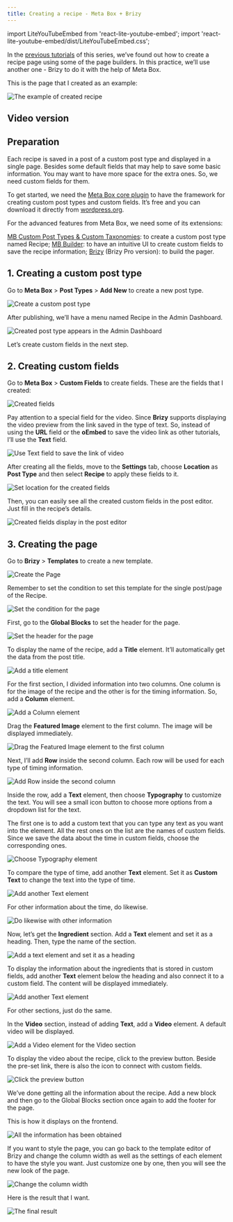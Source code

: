 ```yaml
---
title: Creating a recipe - Meta Box + Brizy
---
```


import LiteYouTubeEmbed from 'react-lite-youtube-embed';
import 'react-lite-youtube-embed/dist/LiteYouTubeEmbed.css';

In the [previous tutorials](https://docs.metabox.io/tutorials/create-recipes-meta-box-zion/) of this series, we’ve found out how to create a recipe page using some of the page builders. In this practice, we’ll use another one - Brizy to do it with the help of Meta Box.

This is the page that I created as an example:

![The example of created recipe](https://i.imgur.com/f1XeFRO.png)

## Video version

<LiteYouTubeEmbed id='wCKxZEQ4uRE' />

## Preparation

Each recipe is saved in a post of a custom post type and displayed in a single page. Besides some default fields that may help to save some basic information. You may want to have more space for the extra ones. So, we need custom fields for them.

To get started, we need the [Meta Box core plugin](https://wordpress.org/plugins/meta-box/) to have the framework for creating custom post types and custom fields. It’s free and you can download it directly from [wordpress.org](https://wordpress.org/plugins/meta-box/).

For the advanced features from Meta Box, we need some of its extensions:

[MB Custom Post Types & Custom Taxonomies](https://metabox.io/plugins/custom-post-type/): to create a custom post type named Recipe;
[MB Builder](https://metabox.io/plugins/meta-box-builder/): to have an intuitive UI to create custom fields to save the recipe information;
[Brizy](https://www.brizy.io/) (Brizy Pro version): to build the pager.

## 1. Creating a custom post type

Go to **Meta Box** > **Post Types** > **Add New** to create a new post type.

![Create a custom post type](https://i.imgur.com/bkU2AVR.png)

After publishing, we’ll have a menu named Recipe in the Admin Dashboard.

![Created post type appears in the Admin Dashboard](https://i.imgur.com/TJDJRAH.png)

Let’s create custom fields in the next step.

## 2. Creating custom fields

Go to **Meta Box** > **Custom Fields** to create fields. These are the fields that I created:

![Created fields](https://i.imgur.com/NExew0x.png)

Pay attention to a special field for the video. Since **Brizy** supports displaying the video preview from the link saved in the type of text. So, instead of using the **URL** field or the **oEmbed** to save the video link as other tutorials, I’ll use the **Text** field.

![Use Text field to save the link of video](https://i.imgur.com/MxWOuhb.png)

After creating all the fields, move to the **Settings** tab, choose **Location** as **Post Type** and then select **Recipe** to apply these fields to it.

![Set location for the created fields](https://i.imgur.com/QrBZDjK.png)

Then, you can easily see all the created custom fields in the post editor. Just fill in the recipe’s details.

![Created fields display in the post editor](https://i.imgur.com/auwABHx.png)

## 3. Creating the page

Go to **Brizy** > **Templates** to create a new template.

![Create the Page](https://i.imgur.com/gFHul7c.png)

Remember to set the condition to set this template for the single post/page of the Recipe.

![Set the condition for the page](https://i.imgur.com/WqXrE6r.png)

First, go to the **Global Blocks** to set the header for the page.

![Set the header for the page](https://i.imgur.com/mRv2sII.png)

To display the name of the recipe, add a **Title** element. It’ll automatically get the data from the post title.

![Add a title element](https://i.imgur.com/Gcw0QQo.png)

For the first section, I divided information into two columns. One column is for the image of the recipe and the other is for the timing information. So, add a **Column** element.

![Add a Column element](https://i.imgur.com/7POiMkt.png)

Drag the **Featured Image** element to the first column. The image will be displayed immediately.

![Drag the Featured Image element to the first column](https://i.imgur.com/ZFhVSYX.png)

Next, I’ll add **Row** inside the second column. Each row will be used for each type of timing information.

![Add Row inside the second column](https://i.imgur.com/sKxGm8I.png)

Inside the row, add a **Text** element, then choose **Typography** to customize the text. You will see a small icon button to choose more options from a dropdown list for the text.

The first one is to add a custom text that you can type any text as you want into the element. All the rest ones on the list are the names of custom fields. Since we save the data about the time in custom fields, choose the corresponding ones.

![Choose Typography element](https://i.imgur.com/A9hUdcZ.gif)

To compare the type of time, add another **Text** element. Set it as **Custom Text** to change the text into the type of time.

![Add another Text element](https://i.imgur.com/Z5S2yQW.gif)

For other information about the time, do likewise.

![Do likewise with other information](https://i.imgur.com/i0b7XC8.png)

Now, let’s get the **Ingredient** section. Add a **Text** element and set it as a heading. Then, type the name of the section.

![Add a text element and set it as a heading](https://i.imgur.com/3Pk7CNl.png)

To display the information about the ingredients that is stored in custom fields, add another **Text** element below the heading and also connect it to a custom field. The content will be displayed immediately.

![Add another Text element](https://i.imgur.com/uD14rHX.gif)

For other sections, just do the same.

In the **Video** section, instead of adding **Text**, add a **Video** element. A default video will be displayed.

![Add a Video element for the Video section](https://i.imgur.com/bVgDpg5.png)

To display the video about the recipe, click to the preview button. Beside the pre-set link, there is also the icon to connect with custom fields.

![Click the preview button](https://i.imgur.com/N1XCATf.png)

We’ve done getting all the information about the recipe. Add a new block and then go to the Global Blocks section once again to add the footer for the page.

This is how it displays on the frontend.

![All the information has been obtained](https://i.imgur.com/VdhHvbY.png)

If you want to style the page, you can go back to the template editor of Brizy and change the column width as well as the settings of each element to have the style you want. Just customize one by one, then you will see the new look of the page.

![Change the column width](https://i.imgur.com/c0A39P2.png)

Here is the result that I want.

![The final result](https://i.imgur.com/f1XeFRO.png)

